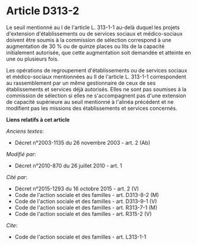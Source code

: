 # Article D313-2

Le seuil mentionné au I de l'article L. 313-1-1 au-delà duquel les projets d'extension d'établissements ou de services
sociaux et médico-sociaux doivent être soumis à la commission de sélection correspond à une augmentation de 30 % ou de quinze
places ou lits de la capacité initialement autorisée, que cette augmentation soit demandée et atteinte en une ou plusieurs
fois. 

Les opérations de regroupement d'établissements ou de services sociaux et médico-sociaux mentionnées au II de l'article L.
313-1-1 correspondent au rassemblement par un même gestionnaire de ceux de ses établissements et services déjà autorisés.
Elles ne sont pas soumises à la commission de sélection si elles ne s'accompagnent pas d'une extension de capacité supérieure
au seuil mentionné à l'alinéa précédent et ne modifient pas les missions des établissements et services concernés.

**Liens relatifs à cet article**

_Anciens textes_:

  - Décret n°2003-1135 du 26 novembre 2003 - art. 2 (Ab)

_Modifié par_:

  - Décret n°2010-870 du 26 juillet 2010 - art. 1

_Cité par_:

  - Décret n°2015-1293 du 16 octobre 2015 - art. 2 (V)
  - Code de l'action sociale et des familles - art. D313-8-2 (M)
  - Code de l'action sociale et des familles - art. D313-9-1 (V)
  - Code de l'action sociale et des familles - art. R313-7-1 (M)
  - Code de l'action sociale et des familles - art. R315-2 (V)

_Cite_:

  - Code de l'action sociale et des familles - art. L313-1-1
